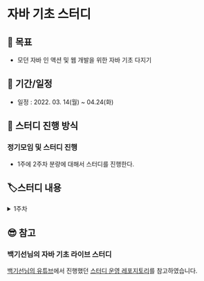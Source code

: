 # 자바 기초 스터디

## :dart: 목표
- 모던 자바 인 액션 및 웹 개발을 위한 자바 기초 다지기

## :date: 기간/일정
- 일정 : 2022. 03. 14(월) ~ 04.24(화)

## :memo: 스터디 진행 방식
### 정기모임 및 스터디 진행
- 1주에 2주차 분량에 대해서 스터디를 진행한다.

## :label:스터디 내용

<details>
  <summary>1주차</summary>

  #### 목표
  - 자바 소스 파일(.java)을 JVM으로 실행하는 과정 이해하기.

  #### 학습할 것
  - JVM이란 무엇인가
  - 컴파일 하는 방법
  - 실행하는 방법
  - 바이트코드란 무엇인가
  - JIT 컴파일러란 무엇이며 어떻게 동작하는지
  - JVM 구성 요소
  - JDK와 JRE의 차이
</details>


## 😎 참고
### 백기선님의 자바 기초 라이브 스터디
[백기선님의 유튜브](https://www.youtube.com/user/whiteship2000)에서 진행했던 [스터디 운영 레포지토리](https://github.com/whiteship/live-study)를 참고하였습니다.
